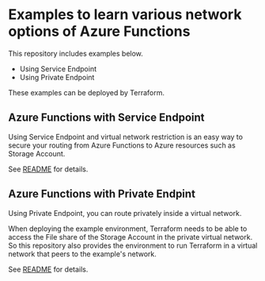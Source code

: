 # Examples to learn various network options of Azure Functions

This repository includes examples below.

- Using Service Endpoint
- Using Private Endpoint

These examples can be deployed by Terraform.

## Azure Functions with Service Endpoint

Using Service Endpoint and virtual network restriction is an easy way to secure your routing from Azure Functions to Azure resources such as Storage Account.

See [README](/terraform/examples/service_endpoint/README.md) for details.

## Azure Functions with Private Endpint

Using Private Endpoint, you can route privately inside a virtual network.

When deploying the example environment, Terraform needs to be able to access the File share of the Storage Account in the private virtual network. So this repository also provides the environment to run Terraform in a virtual network that peers to the example's network.

See [README](/terraform/examples/private_endpoint/README.md) for details.
